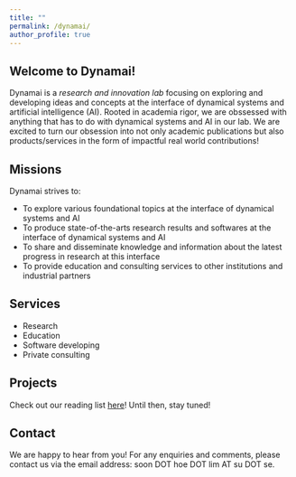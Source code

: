 ```yaml
---
title: ""
permalink: /dynamai/
author_profile: true
---
```


## Welcome to Dynamai!
Dynamai is a *research and innovation lab* focusing on exploring and developing ideas and concepts at the interface of dynamical systems and artificial intelligence (AI). Rooted in academia rigor, we are obssessed with anything that has to do with dynamical systems and AI in our lab. We are excited to turn our obsession into not only academic publications but also products/services in the form of impactful real world contributions! 
<br>

## Missions
Dynamai strives to:
- To explore various foundational topics at the interface of dynamical systems and AI 
- To produce state-of-the-arts research results and softwares at the interface of dynamical systems and AI
- To share and disseminate knowledge and information about the latest progress in research at this interface  
- To provide education and consulting services to other institutions and industrial partners

## Services
- Research
- Education   
- Software developing
- Private consulting

## Projects 
Check out our reading list [here](https://shoelim.github.io/DSxML/)! Until then, stay tuned!
<br>

## Contact 
We are happy to hear from you! For any enquiries and comments, please contact us via the email address: soon DOT hoe DOT lim AT su DOT se. 
